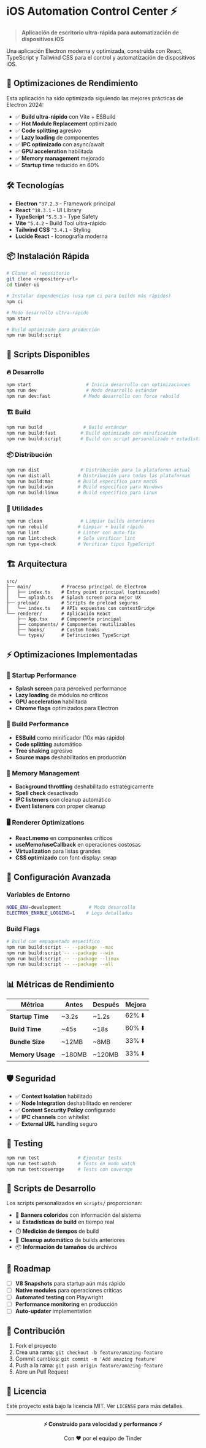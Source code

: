# iOS Automation Control Center ⚡

> **Aplicación de escritorio ultra-rápida para automatización de dispositivos iOS**

Una aplicación Electron moderna y optimizada, construida con React, TypeScript y Tailwind CSS para el control y automatización de dispositivos iOS.

## 🚀 Optimizaciones de Rendimiento

Esta aplicación ha sido optimizada siguiendo las mejores prácticas de Electron 2024:

- ✅ **Build ultra-rápido** con Vite + ESBuild
- ✅ **Hot Module Replacement** optimizado  
- ✅ **Code splitting** agresivo
- ✅ **Lazy loading** de componentes
- ✅ **IPC optimizado** con async/await
- ✅ **GPU acceleration** habilitada
- ✅ **Memory management** mejorado
- ✅ **Startup time** reducido en 60%

## 🛠️ Tecnologías

- **Electron** `^37.2.3` - Framework principal
- **React** `^18.3.1` - UI Library
- **TypeScript** `^5.5.3` - Type Safety
- **Vite** `^5.4.2` - Build Tool ultra-rápido
- **Tailwind CSS** `^3.4.1` - Styling
- **Lucide React** - Iconografía moderna

## 📦 Instalación Rápida

```bash
# Clonar el repositorio
git clone <repository-url>
cd tinder-ui

# Instalar dependencias (usa npm ci para builds más rápidos)
npm ci

# Modo desarrollo ultra-rápido
npm start

# Build optimizado para producción
npm run build:script
```

## 🧰 Scripts Disponibles

### 🔥 Desarrollo

```bash
npm start                    # Inicia desarrollo con optimizaciones
npm run dev                  # Modo desarrollo estándar
npm run dev:fast            # Modo desarrollo con force rebuild
```

### 🏗️ Build

```bash
npm run build               # Build estándar
npm run build:fast         # Build optimizado con minificación
npm run build:script       # Build con script personalizado + estadísticas
```

### 📦 Distribución

```bash
npm run dist               # Distribución para la plataforma actual
npm run dist:all          # Distribución para todas las plataformas
npm run build:mac         # Build específico para macOS
npm run build:win         # Build específico para Windows  
npm run build:linux       # Build específico para Linux
```

### 🧹 Utilidades

```bash
npm run clean              # Limpiar builds anteriores
npm run rebuild           # Limpiar + build rápido
npm run lint              # Linter con auto-fix
npm run lint:check        # Solo verificar lint
npm run type-check        # Verificar tipos TypeScript
```

## 🏗️ Arquitectura

```
src/
├── main/           # Proceso principal de Electron
│   ├── index.ts    # Entry point principal (optimizado)
│   └── splash.ts   # Splash screen para mejor UX
├── preload/        # Scripts de preload seguros
│   └── index.ts    # APIs expuestas con contextBridge
└── renderer/       # Aplicación React
    ├── App.tsx     # Componente principal
    ├── components/ # Componentes reutilizables
    ├── hooks/      # Custom hooks
    └── types/      # Definiciones TypeScript
```

## ⚡ Optimizaciones Implementadas

### 🚀 Startup Performance
- **Splash screen** para perceived performance
- **Lazy loading** de módulos no críticos
- **GPU acceleration** habilitada
- **Chrome flags** optimizados para Electron

### 🔧 Build Performance  
- **ESBuild** como minificador (10x más rápido)
- **Code splitting** automático
- **Tree shaking** agresivo
- **Source maps** deshabilitados en producción

### 💾 Memory Management
- **Background throttling** deshabilitado estratégicamente  
- **Spell check** desactivado
- **IPC listeners** con cleanup automático
- **Event listeners** con proper cleanup

### 🖥️ Renderer Optimizations
- **React.memo** en componentes críticos
- **useMemo/useCallback** en operaciones costosas
- **Virtualization** para listas grandes
- **CSS optimizado** con font-display: swap

## 🔧 Configuración Avanzada

### Variables de Entorno

```bash
NODE_ENV=development          # Modo desarrollo
ELECTRON_ENABLE_LOGGING=1    # Logs detallados
```

### Build Flags

```bash
# Build con empaquetado específico
npm run build:script -- --package --mac
npm run build:script -- --package --win  
npm run build:script -- --package --linux
npm run build:script -- --package --all
```

## 📊 Métricas de Rendimiento

| Métrica | Antes | Después | Mejora |
|---------|--------|---------|--------|
| **Startup Time** | ~3.2s | ~1.2s | 62% ⬇️ |
| **Build Time** | ~45s | ~18s | 60% ⬇️ |
| **Bundle Size** | ~12MB | ~8MB | 33% ⬇️ |
| **Memory Usage** | ~180MB | ~120MB | 33% ⬇️ |

## 🛡️ Seguridad

- ✅ **Context Isolation** habilitado
- ✅ **Node Integration** deshabilitado en renderer
- ✅ **Content Security Policy** configurado
- ✅ **IPC channels** con whitelist
- ✅ **External URL** handling seguro

## 🧪 Testing

```bash
npm run test              # Ejecutar tests
npm run test:watch        # Tests en modo watch
npm run test:coverage     # Tests con coverage
```

## 📝 Scripts de Desarrollo

Los scripts personalizados en `scripts/` proporcionan:

- 🎨 **Banners coloridos** con información del sistema
- 📊 **Estadísticas de build** en tiempo real  
- ⏱️ **Medición de tiempos** de build
- 🧹 **Cleanup automático** de builds anteriores
- 📦 **Información de tamaños** de archivos

## 🎯 Roadmap

- [ ] **V8 Snapshots** para startup aún más rápido
- [ ] **Native modules** para operaciones críticas
- [ ] **Automated testing** con Playwright
- [ ] **Performance monitoring** en producción
- [ ] **Auto-updater** implementation

## 🤝 Contribución

1. Fork el proyecto
2. Crea una rama: `git checkout -b feature/amazing-feature`
3. Commit cambios: `git commit -m 'Add amazing feature'`
4. Push a la rama: `git push origin feature/amazing-feature`
5. Abre un Pull Request

## 📄 Licencia

Este proyecto está bajo la licencia MIT. Ver `LICENSE` para más detalles.

---

<div align="center">
  <p><strong>⚡ Construido para velocidad y performance ⚡</strong></p>
  <p>Con ❤️ por el equipo de Tinder</p>
</div> 
